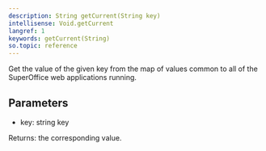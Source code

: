 ```yaml
---
description: String getCurrent(String key)
intellisense: Void.getCurrent
langref: 1
keywords: getCurrent(String)
so.topic: reference
---
```



Get the value of the given key from the map of values common to all of the SuperOffice web applications running.




## Parameters


- key: string key


Returns: the corresponding value.


